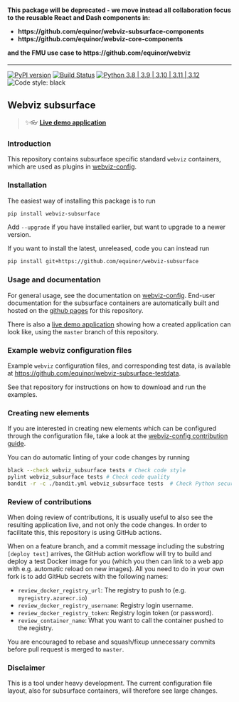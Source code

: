 <h4>This package will be deprecated - we move instead all collaboration focus to the reusable React and Dash components in:
<ul>
  <li>https://github.com/equinor/webviz-subsurface-components</li>
  <li>https://github.com/equinor/webviz-core-components</li>
</ul>
and the FMU use case to https://github.com/equinor/webviz
</h2>

<hr/>

[![PyPI version](https://badge.fury.io/py/webviz-subsurface.svg)](https://badge.fury.io/py/webviz-subsurface)
[![Build Status](https://github.com/equinor/webviz-subsurface/workflows/webviz-subsurface/badge.svg)](https://github.com/equinor/webviz-subsurface/actions?query=branch%3Amaster)
[![Python 3.8 | 3.9 | 3.10 | 3.11 | 3.12](https://img.shields.io/badge/python-3.8%20|%203.9%20|%203.10%20|%203.11%20|%203.12-blue.svg)](https://www.python.org/)
![Code style: black](https://img.shields.io/badge/code%20style-black-000000.svg)

## Webviz subsurface

> :sparkles::eyeglasses: **[Live demo application](https://webviz-subsurface-example.azurewebsites.net)**

### Introduction

This repository contains subsurface specific standard `webviz` containers, which are used as
plugins in [webviz-config](https://github.com/equinor/webviz-config).

### Installation

The easiest way of installing this package is to run
```bash
pip install webviz-subsurface
```
Add `--upgrade` if you have installed earlier, but want to upgrade to a newer version.

If you want to install the latest, unreleased, code you can instead run
```bash
pip install git+https://github.com/equinor/webviz-subsurface
```

### Usage and documentation

For general usage, see the documentation on
[webviz-config](https://github.com/equinor/webviz-config). End-user documentation for
the subsurface containers are automatically built and hosted on the 
[github pages](https://equinor.github.io/webviz-subsurface/) for this repository.

There is also a [live demo application](https://webviz-subsurface-example.azurewebsites.net)
showing how a created application can look like, using the `master` branch of this repository.

### Example webviz configuration files

Example `webviz` configuration files, and corresponding test data, is available at
https://github.com/equinor/webviz-subsurface-testdata.

See that repository for instructions on how to download and run the examples.

### Creating new elements

If you are interested in creating new elements which can be configured through
the configuration file, take a look at the
[webviz-config contribution guide](https://github.com/equinor/webviz-config/blob/master/CONTRIBUTING.md).

You can do automatic linting of your code changes by running
```bash
black --check webviz_subsurface tests # Check code style
pylint webviz_subsurface tests # Check code quality
bandit -r -c ./bandit.yml webviz_subsurface tests  # Check Python security best practice
```

### Review of contributions

When doing review of contributions, it is usually useful to also see the resulting application live, and
not only the code changes. In order to facilitate this, this repository is using GitHub actions.

When on a feature branch, and a commit message including the substring `[deploy test]` arrives, the GitHub 
action workflow will try to build and deploy a test Docker image for you (which you then can link to a web app with
e.g. automatic reload on new images). All you need to do in your own fork is to add
GitHub secrets with the following names:
  - `review_docker_registry_url`: The registry to push to (e.g. `myregistry.azurecr.io`)
  - `review_docker_registry_username`: Registry login username.
  - `review_docker_registry_token`: Registry login token (or password).
  - `review_container_name`: What you want to call the container pushed to the registry.

You are encouraged to rebase and squash/fixup unnecessary commits before pull request is merged to `master`.

### Disclaimer

This is a tool under heavy development. The current configuration file layout,
also for subsurface containers, will therefore see large changes.
